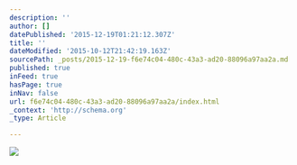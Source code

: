 ```yaml
---
description: ''
author: []
datePublished: '2015-12-19T01:21:12.307Z'
title: ''
dateModified: '2015-10-12T21:42:19.163Z'
sourcePath: _posts/2015-12-19-f6e74c04-480c-43a3-ad20-88096a97aa2a.md
published: true
inFeed: true
hasPage: true
inNav: false
url: f6e74c04-480c-43a3-ad20-88096a97aa2a/index.html
_context: 'http://schema.org'
_type: Article

---
```

![](https://the-grid-user-content.s3-us-west-2.amazonaws.com/6445ef2f-530e-4804-b1bf-ad79cd966cd8.png)